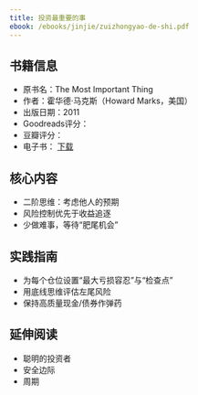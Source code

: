 ```yaml
---
title: 投资最重要的事
ebook: /ebooks/jinjie/zuizhongyao-de-shi.pdf
---
```

## 书籍信息
- 原书名：The Most Important Thing
- 作者：霍华德·马克斯（Howard Marks，美国）
- 出版日期：2011
- Goodreads评分：
- 豆瓣评分：
- 电子书： [下载](/ebooks/jinjie/zuizhongyao-de-shi.pdf)

## 核心内容
- 二阶思维：考虑他人的预期
- 风险控制优先于收益追逐
- 少做难事，等待“肥尾机会”

## 实践指南
- 为每个仓位设置“最大亏损容忍”与“检查点”
- 用底线思维评估左尾风险
- 保持高质量现金/债券作弹药

## 延伸阅读
- 聪明的投资者
- 安全边际
- 周期

